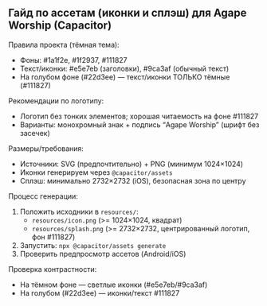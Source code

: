 ## Гайд по ассетам (иконки и сплэш) для Agape Worship (Capacitor)

Правила проекта (тёмная тема):
- Фоны: #1a1f2e, #1f2937, #111827
- Текст/иконки: #e5e7eb (заголовки), #9ca3af (обычный текст)
- На голубом фоне (#22d3ee) — текст/иконки ТОЛЬКО тёмные (#111827)

Рекомендации по логотипу:
- Логотип без тонких элементов; хорошая читаемость на фоне #111827
- Варианты: монохромный знак + подпись “Agape Worship” (шрифт без засечек)

Размеры/требования:
- Источники: SVG (предпочтительно) + PNG (минимум 1024×1024)
- Иконки генерируем через `@capacitor/assets`
- Сплэш: минимально 2732×2732 (iOS), безопасная зона по центру

Процесс генерации:
1) Положить исходники в `resources/`:
   - `resources/icon.png` (>= 1024×1024, квадрат)
   - `resources/splash.png` (>= 2732×2732, центрированный логотип, фон #111827)
2) Запустить: `npx @capacitor/assets generate`
3) Проверить предпросмотр ассетов (Android/iOS)

Проверка контрастности:
- На тёмном фоне — светлые иконки (#e5e7eb/#9ca3af)
- На голубом (#22d3ee) — иконки/текст #111827

